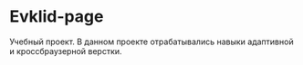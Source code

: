 # Evklid-page
Учебный проект. В данном проекте отрабатывались навыки адаптивной и кроссбраузерной верстки.
